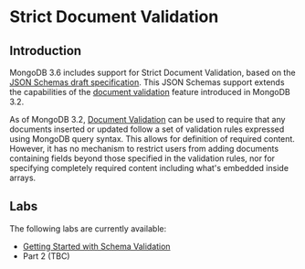 # Strict Document Validation

## Introduction

MongoDB 3.6 includes support for Strict Document Validation, based on the [JSON Schemas draft specification](http://json-schema.org/). This JSON Schemas support extends the capabilities of the [document validation](https://docs.mongodb.com/manual/core/document-validation/) feature introduced in MongoDB 3.2.

As of MongoDB 3.2, [Document Validation](https://docs.mongodb.com/manual/core/document-validation/) can be used to require that any documents inserted or updated follow a set of validation rules expressed using MongoDB query syntax. This allows for definition of required content. However, it has no mechanism to restrict users from adding documents containing fields beyond those specified in the validation rules, nor for specifying completely required content including what's embedded inside arrays.

## Labs

The following labs are currently available:

* [Getting Started with Schema Validation](./HOL-PART1.md)
* Part 2 (TBC)
